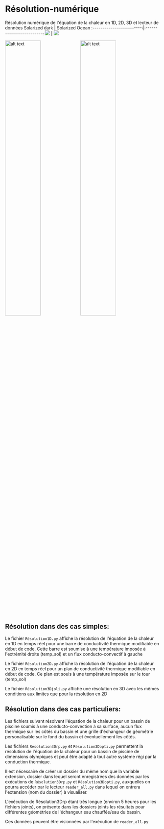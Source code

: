 # Résolution-numérique
Résolution numérique de l'équation de la chaleur en 1D, 2D, 3D et lecteur de données
Solarized dark             |  Solarized Ocean
:-------------------------:|:-------------------------:
![]([https://...Dark.png](https://github.com/carlmonnaert/Resolution-numerique/blob/main/bloc_plein_rp.png))  |  ![]([https://...Ocean.png](https://github.com/carlmonnaert/Resolution-numerique/blob/main/bloc_lignes_epaisses_mur_rp.png))


<img src="https://github.com/carlmonnaert/Resolution-numerique/blob/main/bloc_plein_rp.png" alt="alt text" width="48%" height="whatever">
<img src="https://github.com/carlmonnaert/Resolution-numerique/blob/main/bloc_lignes_epaisses_mur_rp.png" alt="alt text" width="48%" height="whatever">

## Résolution dans des cas simples:

Le fichier `Résolution1D.py` affiche la résolution de l'équation de la chaleur en 1D en temps réel pour une barre de conductivité thermique modifiable en début de code.
Cette barre est soumise à une température imposée à l'extrémité droite (temp_sol) et un flux conducto-convectif à gauche

Le fichier `Résolution2D.py` affiche la résolution de l'équation de la chaleur en 2D en temps réel pour un plan de conductivité thermique modifiable en début de code.
Ce plan est souis à une température imposée sur le tour (temp_sol)

Le fichier `Résolution3Djoli.py` affiche une résolution en 3D avec les mêmes conditions aux limites que pour la résolution en 2D


## Résolution dans des cas particuliers:

Les fichiers suivant résolvent l'équation de la chaleur pour un bassin de piscine soumis à une conducto-convection à sa surface, aucun flux thermique sur les côtés du bassin et une grille d'échangeur de géométrie personalisable sur le fond du bassin et éventuellement les côtés.

Les fichiers `Résolution3Drp.py` et `Résolution3Dopti.py` permettent la résolution de l'équation de la chaleur pour un bassin de piscine de dimensions olympiques et peut être adapté à tout autre système régi par la conduction thermique.

Il est nécessaire de créer un dossier du même nom que la variable extension, dossier dans lequel seront enregistrées des données par les exécutions de `Résolution3Drp.py` et `Résolution3Dopti.py`, auxquelles on pourra accéder par le lecteur `reader_all.py` dans lequel on entrera l'extension (nom du dossier) à visualiser.

L'exécution de Résolution3Drp étant très longue (environ 5 heures pour les fichiers joints), on présente dans les dossiers joints les résultats pour différentes géométries de l'échangeur eau chauffée/eau du bassin.

Ces données peuvent être visionnées par l'exécution de `reader_all.py`
